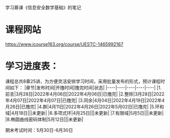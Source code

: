 学习慕课《信息安全数学基础》的笔记
# 课程网站

https://www.icourse163.org/course/UESTC-1465992167
# 学习进度表：
课程总共8章25讲，为方便灵活安排学习时间，采用批量发布的形式，预计课程时间如下：
|章节|发布时间|开撸时间|撸完时间|状态|
|----|----|----|----|----|
|1.前言|3月28日|2022年4月06日|2022年4月06日|已撸完|
|2.整除|3月28日|2022年4月07日|2022年4月07日|已撸完|
|3.同余|4月04日|2022年4月19日|2022年4月26日|已撸完|
|4.群|4月11日|2022年4月26日|2022年5月02日|已撸完|
|5.环和域|4月18日|||未更新|
|6.多项式环|4月25日|||未更新|
|7.有限域|5月5日|||未更新|
|8.椭圆曲线密码体制|5月12日|||未更新|

期末考试时间：5月30日-6月30日